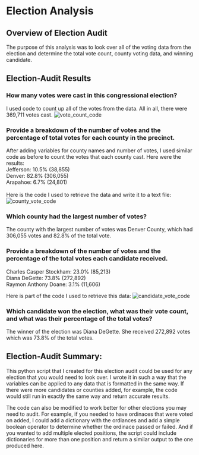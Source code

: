 # Election Analysis

## Overview of Election Audit
The purpose of this analysis was to look over all of the voting data from the election and determine the total vote count, county voting data, and winning candidate.

## Election-Audit Results

### How many votes were cast in this congressional election?
I used code to count up all of the votes from the data. All in all, there were 369,711 votes cast.
![vote_count_code](https://i.imgur.com/EWGa87V.png)
        
### Provide a breakdown of the number of votes and the percentage of total votes for each county in the precinct.
After adding variables for county names and number of votes, I used similar code as before to count the votes that each county cast. Here were the results:<br>
Jefferson: 10.5% (38,855)<br>
Denver: 82.8% (306,055)<br>
Arapahoe: 6.7% (24,801)<br>
<br>Here is the code I used to retrieve the data and write it to a text file:
![county_vote_code](https://i.imgur.com/A7NGqcT.png)

### Which county had the largest number of votes?
The county with the largest number of votes was Denver County, which had 306,055 votes and  82.8% of the total vote.

### Provide a breakdown of the number of votes and the percentage of the total votes each candidate received.
Charles Casper Stockham: 23.0% (85,213)<br>
Diana DeGette: 73.8% (272,892)<br>
Raymon Anthony Doane: 3.1% (11,606)<br>

Here is part of the code I used to retrieve this data:
![candidate_vote_code](https://i.imgur.com/w7z6DOY.png)

### Which candidate won the election, what was their vote count, and what was their percentage of the total votes?
The winner of the election was Diana DeGette. She received 272,892 votes which was 73.8% of the total votes.

## Election-Audit Summary: 
This python script that I created for this election audit could be used for any election that you would need to look over. I wrote it in such a way that the variables can be applied to any data that is formatted in the same way. If there were more candidates or counties added, for example, the code would still run in exactly the same way and return accurate results.

The code can also be modified to work better for other elections you may need to audit. For example, if you needed to have ordinaces that were voted on added, I could add a dictionary with the ordiances and add a simple boolean operator to determine whether the ordinace passed or failed. And if you wanted to add multiple elected positions, the script could include dictionaries for more than one position and return a similar output to the one produced here.
